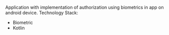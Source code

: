 Application with implementation of authorization using biometrics in app on android device.
Technology Stack:
- Biometric
- Kotlin
